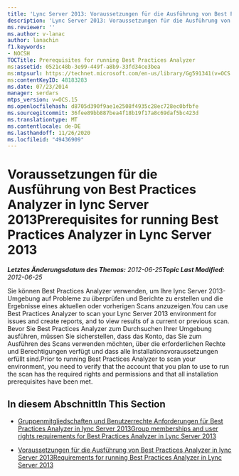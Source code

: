 ```yaml
---
title: 'Lync Server 2013: Voraussetzungen für die Ausführung von Best Practices Analyzer'
description: 'Lync Server 2013: Voraussetzungen für die Ausführung von Best Practices Analyzer.'
ms.reviewer: ''
ms.author: v-lanac
author: lanachin
f1.keywords:
- NOCSH
TOCTitle: Prerequisites for running Best Practices Analyzer
ms:assetid: 0521c48b-3e99-449f-a8b9-33fd34ce3bea
ms:mtpsurl: https://technet.microsoft.com/en-us/library/Gg591341(v=OCS.15)
ms:contentKeyID: 48183283
ms.date: 07/23/2014
manager: serdars
mtps_version: v=OCS.15
ms.openlocfilehash: d8705d390f9ae1e2508f4935c28ec728ec0bfbfe
ms.sourcegitcommit: 36fee89bb887bea4f18b19f17a8c69daf5bc423d
ms.translationtype: MT
ms.contentlocale: de-DE
ms.lasthandoff: 11/26/2020
ms.locfileid: "49436909"
---
```

# <a name="prerequisites-for-running-best-practices-analyzer-in-lync-server-2013"></a><span data-ttu-id="73fa1-103">Voraussetzungen für die Ausführung von Best Practices Analyzer in lync Server 2013</span><span class="sxs-lookup"><span data-stu-id="73fa1-103">Prerequisites for running Best Practices Analyzer in Lync Server 2013</span></span>

<div data-xmlns="http://www.w3.org/1999/xhtml">

<div class="topic" data-xmlns="http://www.w3.org/1999/xhtml" data-msxsl="urn:schemas-microsoft-com:xslt" data-cs="https://msdn.microsoft.com/">

<div data-asp="https://msdn2.microsoft.com/asp">



</div>

<div id="mainSection">

<div id="mainBody"><span data-ttu-id="73fa1-104">

<span> </span></span><span class="sxs-lookup"><span data-stu-id="73fa1-104">

<span> </span></span></span>

<span data-ttu-id="73fa1-105">_**Letztes Änderungsdatum des Themas:** 2012-06-25_</span><span class="sxs-lookup"><span data-stu-id="73fa1-105">_**Topic Last Modified:** 2012-06-25_</span></span>

<span data-ttu-id="73fa1-106">Sie können Best Practices Analyzer verwenden, um Ihre lync Server 2013-Umgebung auf Probleme zu überprüfen und Berichte zu erstellen und die Ergebnisse eines aktuellen oder vorherigen Scans anzuzeigen.</span><span class="sxs-lookup"><span data-stu-id="73fa1-106">You can use Best Practices Analyzer to scan your Lync Server 2013 environment for issues and create reports, and to view results of a current or previous scan.</span></span> <span data-ttu-id="73fa1-107">Bevor Sie Best Practices Analyzer zum Durchsuchen Ihrer Umgebung ausführen, müssen Sie sicherstellen, dass das Konto, das Sie zum Ausführen des Scans verwenden möchten, über die erforderlichen Rechte und Berechtigungen verfügt und dass alle Installationsvoraussetzungen erfüllt sind.</span><span class="sxs-lookup"><span data-stu-id="73fa1-107">Prior to running Best Practices Analyzer to scan your environment, you need to verify that the account that you plan to use to run the scan has the required rights and permissions and that all installation prerequisites have been met.</span></span>

<div>

## <a name="in-this-section"></a><span data-ttu-id="73fa1-108">In diesem Abschnitt</span><span class="sxs-lookup"><span data-stu-id="73fa1-108">In This Section</span></span>

  - [<span data-ttu-id="73fa1-109">Gruppenmitgliedschaften und Benutzerrechte Anforderungen für Best Practices Analyzer in lync Server 2013</span><span class="sxs-lookup"><span data-stu-id="73fa1-109">Group memberships and user rights requirements for Best Practices Analyzer in Lync Server 2013</span></span>](lync-server-2013-group-memberships-and-user-rights-requirements-for-best-practices-analyzer.md)

  - [<span data-ttu-id="73fa1-110">Voraussetzungen für die Ausführung von Best Practices Analyzer in lync Server 2013</span><span class="sxs-lookup"><span data-stu-id="73fa1-110">Requirements for running Best Practices Analyzer in Lync Server 2013</span></span>](lync-server-2013-requirements-for-running-best-practices-analyzer.md)

<span data-ttu-id="73fa1-111"></div>

</div>

<span> </span>

</div>

</div>

</span><span class="sxs-lookup"><span data-stu-id="73fa1-111"></div>

</div>

<span> </span>

</div>

</div>

</span></span></div>

